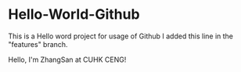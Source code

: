 # Hello-World-Github
This is a Hello word project for usage of Github
I added this line in the "features" branch.

 Hello, I'm ZhangSan at CUHK CENG!

